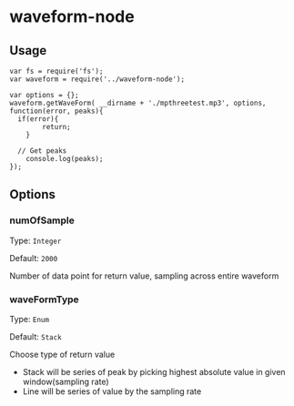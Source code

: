 # waveform-node

## Usage

```
var fs = require('fs');
var waveform = require('../waveform-node');

var options = {};
waveform.getWaveForm( __dirname + './mpthreetest.mp3', options, function(error, peaks){
  if(error){
		return;
	}

  // Get peaks
	console.log(peaks);
});
```


## Options

### numOfSample
Type: ```Integer ```

Default: ``` 2000 ```

Number of data point for return value, sampling across entire waveform

### waveFormType
Type: ```Enum ```

Default: ``` Stack ```


Choose type of return value

- Stack will be series of peak by picking highest absolute value in given window(sampling rate)
- Line will be series of value by the sampling rate


